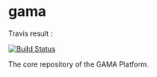 # gama

Travis result :

[![Build Status](https://travis-ci.org/gama-platform/gama.svg?branch=master)](https://travis-ci.org/gama-platform/gama)

The core repository of the GAMA Platform. 
